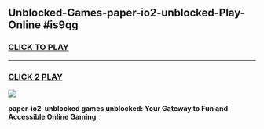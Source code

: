 
## Unblocked-Games-paper-io2-unblocked-Play-Online #is9qg
<h3>
<a href="https://news.freeplayer.one?title=paper-io2-unblocked&ref=3">CLICK TO PLAY</a></h3>
<hr>

<h3>
<a href="https://news.freeplayer.one?title=paper-io2-unblocked&ref=3">CLICK 2 PLAY</a>
  
</h3>

<a href="https://news.freeplayer.one?title=paper-io2-unblocked&ref=3"><img src="https://clearcache.store/games.png"></a>


**paper-io2-unblocked games unblocked: Your Gateway to Fun and Accessible Online Gaming**
